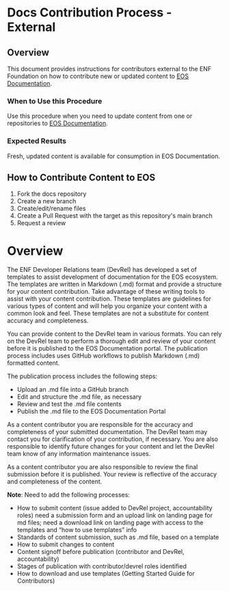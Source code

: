 # Docs Contribution Process - External

## Overview
This document provides instructions for contributors external to the ENF Foundation on how to contribute new or updated content to [EOS Documentation](https://docs.eosnetwork.com).

### When to Use this Procedure
Use this procedure when you need to update content from one or repositories to  [EOS Documentation](https://docs.eosnetwork.com).

### Expected Results
Fresh, updated content is available for consumption in EOS Documentation.

## How to Contribute Content to EOS 
1. Fork the docs repository
2. Create a new branch
3. Create/edit/rename files
4. Create a Pull Request with the target as this repository's main branch
5. Request a review

# Overview

The ENF Developer Relations team (DevRel) has developed a set of templates to assist development of documentation for the EOS ecosystem. The templates are written in Markdown (.md) format and provide a structure for your content contribution. Take advantage of these writing tools to assist with your content contribution. These templates are guidelines for various types of content and will help you organize your content with a common look and feel. These templates are not a substitute for content accuracy and completeness.

You can provide content to the DevRel team in various formats. You can rely on the DevRel team to perform a thorough edit and review of your content before it is published to the EOS Documentation portal. The publication process includes  uses GitHub workflows to publish Markdown (.md) formatted content.

The publication process includes the following steps:
* Upload an .md file into a GitHub branch
* Edit and structure the .md file, as necessary
* Review and test the .md file contents
* Publish the .md file to the EOS Documentation Portal

As a content contributor you are responsible for the accuracy and completeness of your submitted documentation. The DevRel team may contact you for clarification of your contribution, if necessary. You are also responsible to identify future changes for your content and let the DevRel team know of any information maintenance issues.

As a content contributor you are also responsible to review the final submission before it is published. Your review is reflective of the accuracy and completeness of the content.



**Note**: Need to add the following processes:
* How to submit content (issue added to DevRel project, accountability roles) need a submission form and an upload link on landing page for md files; need a download link on landing page with access to the templates and “how to use templates” info
* Standards of content submission, such as .md file, based on a template
* How to submit changes to content
* Content signoff before publication (contributor and DevRel, accountability)
* Stages of publication with contributor/devrel roles identified
* How to download and use templates (Getting Started Guide for Contributors)

